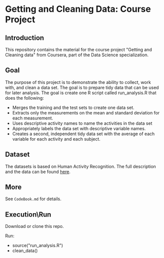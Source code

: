 Getting and Cleaning Data: Course Project
=========================================

Introduction
------------
This repository contains the material for the course project "Getting and Cleaning data" from Coursera, part of the Data Science specialization.

Goal
------------
The purpose of this project is to demonstrate the ability to collect, work with, and clean a data set. The goal is to prepare tidy data that can be used for later analysis.
The goal is create one R script called run_analysis.R that does the following:
 
+ Merges the training and the test sets to create one data set.
+ Extracts only the measurements on the mean and standard deviation for each measurement. 
+ Uses descriptive activity names to name the activities in the data set
+ Appropriately labels the data set with descriptive variable names. 
+ Creates a second, independent tidy data set with the average of each variable for each activity and each subject. 

Dataset
------------
The datasets is based on Human Activity Recognition. The full description and the data can be found
[here](http://archive.ics.uci.edu/ml/datasets/Human+Activity+Recognition+Using+Smartphones).

More
------------
See `CodeBook.md` for details.

Execution\Run
------------
Download or clone this repo.

Run:
 + source("run_analysis.R")
 + clean_data()
